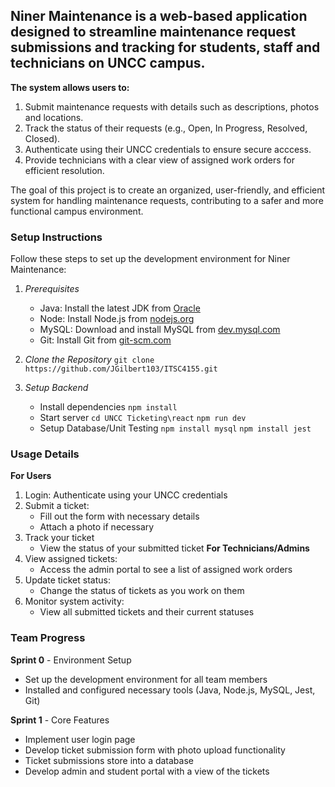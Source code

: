 ## Niner Maintenance is a web-based application designed to streamline maintenance request submissions and tracking for students, staff and technicians on UNCC campus.

**The system allows users to:**
  1. Submit maintenance requests with details such as descriptions, photos and locations.
  2. Track the status of their requests (e.g., Open, In Progress, Resolved, Closed).
  3. Authenticate using their UNCC credentials to ensure secure acccess.
  4. Provide technicians with a clear view of assigned work orders for efficient resolution.

The goal of this project is to create an organized, user-friendly, and efficient system for handling maintenance requests, contributing to a safer and more functional campus environment.

### Setup Instructions
Follow these steps to set up the development environment for Niner Maintenance:
  1. *Prerequisites*
     - Java: Install the latest JDK from [Oracle](https://www.oracle.com/java/technologies/downloads/?er=221886)
     - Node: Install Node.js from [nodejs.org](https://nodejs.org/en)
     - MySQL: Download and install MySQL from [dev.mysql.com](https://nodejs.org/en)
     - Git: Install Git from [git-scm.com](https://git-scm.com/downloads)

  2. *Clone the Repository*
     `git clone https://github.com/JGilbert103/ITSC4155.git`

  3. *Setup Backend*
     - Install dependencies
       `npm install`
     - Start server
       `cd UNCC Ticketing\react`
       `npm run dev`
     - Setup Database/Unit Testing
       `npm install mysql`
       `npm install jest`

### Usage Details
**For Users**
  1. Login: Authenticate using your UNCC credentials
  2. Submit a ticket:
     - Fill out the form with necessary details
     - Attach a photo if necessary
  3. Track your ticket
     - View the status of your submitted ticket
**For Technicians/Admins**
  1. View assigned tickets:
     - Access the admin portal to see a list of assigned work orders
  2. Update ticket status:
     - Change the status of tickets as you work on them
  3. Monitor system activity:
     - View all submitted tickets and their current statuses
    
### Team Progress
**Sprint 0** - Environment Setup
  - Set up the development environment for all team members
  - Installed and configured necessary tools (Java, Node.js, MySQL, Jest, Git)

**Sprint 1** - Core Features
  - Implement user login page
  - Develop ticket submission form with photo upload functionality
  - Ticket submissions store into a database
  - Develop admin and student portal with a view of the tickets

       

